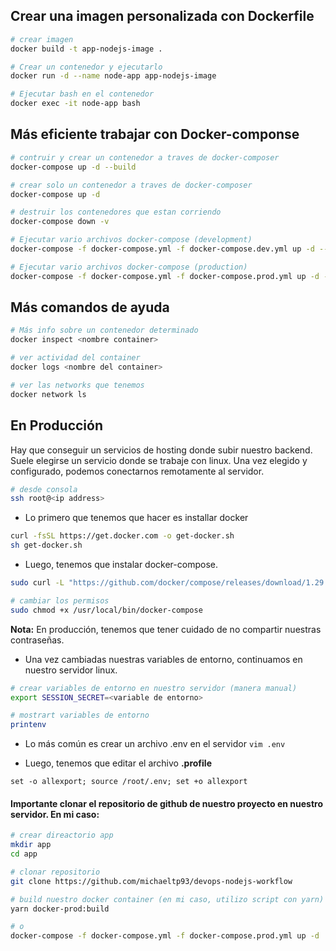 ## Crear una imagen personalizada con Dockerfile

```bash
# crear imagen
docker build -t app-nodejs-image .

# Crear un contenedor y ejecutarlo
docker run -d --name node-app app-nodejs-image

# Ejecutar bash en el contenedor
docker exec -it node-app bash
```

## Más eficiente trabajar con Docker-componse

```bash
# contruir y crear un contenedor a traves de docker-composer
docker-compose up -d --build

# crear solo un contenedor a traves de docker-composer
docker-compose up -d

# destruir los contenedores que estan corriendo
docker-compose down -v

# Ejecutar vario archivos docker-compose (development)
docker-compose -f docker-compose.yml -f docker-compose.dev.yml up -d --build

# Ejecutar vario archivos docker-compose (production)
docker-compose -f docker-compose.yml -f docker-compose.prod.yml up -d --build
```

## Más comandos de ayuda

```bash
# Más info sobre un contenedor determinado
docker inspect <nombre container>

# ver actividad del container
docker logs <nombre del container>

# ver las networks que tenemos
docker network ls
```

## En Producción

Hay que conseguir un servicios de hosting donde subir nuestro backend. Suele elegirse un servicio donde se trabaje con linux.
Una vez elegido y configurado, podemos conectarnos remotamente al servidor.

```bash
# desde consola
ssh root@<ip address>
```

- Lo primero que tenemos que hacer es installar docker

```bash
curl -fsSL https://get.docker.com -o get-docker.sh
sh get-docker.sh
```

- Luego, tenemos que instalar docker-compose.

```bash
sudo curl -L "https://github.com/docker/compose/releases/download/1.29.0/docker-compose-$(uname -s)-$(uname -m)" -o /usr/local/bin/docker-compose

# cambiar los permisos
sudo chmod +x /usr/local/bin/docker-compose
```

**Nota:** En producción, tenemos que tener cuidado de no compartir nuestras contraseñas.

- Una vez cambiadas nuestras variables de entorno, continuamos en nuestro servidor linux.

```bash
# crear variables de entorno en nuestro servidor (manera manual)
export SESSION_SECRET=<variable de entorno>

# mostrart variables de entorno
printenv
```

- Lo más común es crear un archivo .env en el servidor `vim .env`

- Luego, tenemos que editar el archivo **.profile**

```vim
set -o allexport; source /root/.env; set +o allexport
```

#### Importante clonar el repositorio de github de nuestro proyecto en nuestro servidor. En mi caso:

```bash
# crear direactorio app
mkdir app
cd app

# clonar repositorio
git clone https://github.com/michaeltp93/devops-nodejs-workflow

# build nuestro docker container (en mi caso, utilizo script con yarn)
yarn docker-prod:build

# o
docker-compose -f docker-compose.yml -f docker-compose.prod.yml up -d
```
